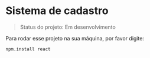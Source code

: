 <h1>Sistema de cadastro</h1>

> Status do projeto: Em desenvolvimento

Para rodar esse projeto na sua máquina, por favor digite:

```
npm.install react
```

